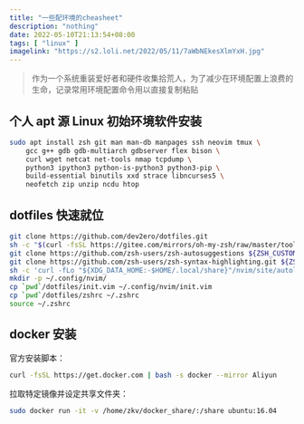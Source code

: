 ```yaml
---
title: "一些配环境的cheasheet"
description: "nothing"
date: 2022-05-10T21:13:54+08:00
tags: [ "linux" ]
imagelink: "https://s2.loli.net/2022/05/11/7aWbNEkesXlmYxH.jpg"
---
```




> 作为一个系统重装爱好者和硬件收集拾荒人，为了减少在环境配置上浪费的生命，记录常用环境配置命令用以直接复制粘贴



## 个人 apt 源 Linux 初始环境软件安装

```sh
sudo apt install zsh git man man-db manpages ssh neovim tmux \
	gcc g++ gdb gdb-multiarch gdbserver flex bison \
	curl wget netcat net-tools nmap tcpdump \
	python3 ipython3 python-is-python3 python3-pip \
	build-essential binutils xxd strace libncurses5 \
	neofetch zip unzip ncdu htop
```



## dotfiles 快速就位

```sh
git clone https://github.com/dev2ero/dotfiles.git
sh -c "$(curl -fsSL https://gitee.com/mirrors/oh-my-zsh/raw/master/tools/install.sh)"
git clone https://github.com/zsh-users/zsh-autosuggestions ${ZSH_CUSTOM:-~/.oh-my-zsh/custom}/plugins/zsh-autosuggestions
git clone https://github.com/zsh-users/zsh-syntax-highlighting.git ${ZSH_CUSTOM:-~/.oh-my-zsh/custom}/plugins/zsh-syntax-highlighting
sh -c 'curl -fLo "${XDG_DATA_HOME:-$HOME/.local/share}"/nvim/site/autoload/plug.vim --create-dirs https://raw.githubusercontent.com/junegunn/vim-plug/master/plug.vim'
mkdir -p ~/.config/nvim/
cp `pwd`/dotfiles/init.vim ~/.config/nvim/init.vim
cp `pwd`/dotfiles/zshrc ~/.zshrc
source ~/.zshrc
```



## docker 安装

官方安装脚本：

```sh
curl -fsSL https://get.docker.com | bash -s docker --mirror Aliyun
```

拉取特定镜像并设定共享文件夹：

```sh
sudo docker run -it -v /home/zkv/docker_share/:/share ubuntu:16.04
```




